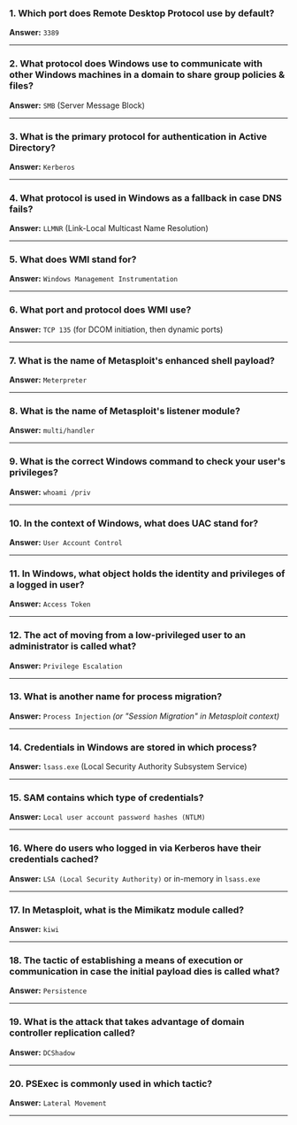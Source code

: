 
### 1. **Which port does Remote Desktop Protocol use by default?**  
**Answer:** `3389`

---

### 2. **What protocol does Windows use to communicate with other Windows machines in a domain to share group policies & files?**  
**Answer:** `SMB` (Server Message Block)

---

### 3. **What is the primary protocol for authentication in Active Directory?**  
**Answer:** `Kerberos`

---

### 4. **What protocol is used in Windows as a fallback in case DNS fails?**  
**Answer:** `LLMNR` (Link-Local Multicast Name Resolution)

---

### 5. **What does WMI stand for?**  
**Answer:** `Windows Management Instrumentation`

---

### 6. **What port and protocol does WMI use?**  
**Answer:** `TCP 135` (for DCOM initiation, then dynamic ports)

---

### 7. **What is the name of Metasploit's enhanced shell payload?**  
**Answer:** `Meterpreter`

---

### 8. **What is the name of Metasploit's listener module?**  
**Answer:** `multi/handler`

---

### 9. **What is the correct Windows command to check your user's privileges?**  
**Answer:** `whoami /priv`

---

### 10. **In the context of Windows, what does UAC stand for?**  
**Answer:** `User Account Control`

---

### 11. **In Windows, what object holds the identity and privileges of a logged in user?**  
**Answer:** `Access Token`

---

### 12. **The act of moving from a low-privileged user to an administrator is called what?**  
**Answer:** `Privilege Escalation`

---

### 13. **What is another name for process migration?**  
**Answer:** `Process Injection` *(or "Session Migration" in Metasploit context)*

---

### 14. **Credentials in Windows are stored in which process?**  
**Answer:** `lsass.exe` (Local Security Authority Subsystem Service)

---

### 15. **SAM contains which type of credentials?**  
**Answer:** `Local user account password hashes (NTLM)`

---

### 16. **Where do users who logged in via Kerberos have their credentials cached?**  
**Answer:** `LSA (Local Security Authority)` or in-memory in `lsass.exe`

---

### 17. **In Metasploit, what is the Mimikatz module called?**  
**Answer:** `kiwi`

---

### 18. **The tactic of establishing a means of execution or communication in case the initial payload dies is called what?**  
**Answer:** `Persistence`

---

### 19. **What is the attack that takes advantage of domain controller replication called?**  
**Answer:** `DCShadow`

---

### 20. **PSExec is commonly used in which tactic?**  
**Answer:** `Lateral Movement`

---
